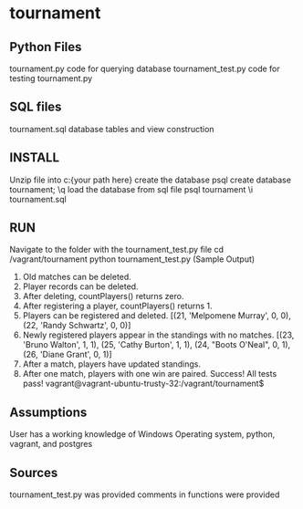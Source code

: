 # tournament
Python Files
------------
tournament.py code for querying database 
tournament_test.py  code for testing tournament.py

SQL files
------------	
tournament.sql	database tables and view construction

INSTALL
--------------
Unzip file into c:\{your path here}
create the database
  psql 
  create database tournament;
  \q
load the database from sql file
  psql tournament
  \i tournament.sql
  
RUN
-------------
Navigate to the folder with the  tournament_test.py file
  cd /vagrant/tournament
  python tournament_test.py
(Sample Output)
1. Old matches can be deleted.
2. Player records can be deleted.
3. After deleting, countPlayers() returns zero.
4. After registering a player, countPlayers() returns 1.
5. Players can be registered and deleted.
[(21, 'Melpomene Murray', 0, 0), (22, 'Randy Schwartz', 0, 0)]
6. Newly registered players appear in the standings with no matches.
[(23, 'Bruno Walton', 1, 1), (25, 'Cathy Burton', 1, 1), (24, "Boots O'Neal", 0, 1), (26, 'Diane Grant', 0, 1)]
7. After a match, players have updated standings.
8. After one match, players with one win are paired.
Success!  All tests pass!
vagrant@vagrant-ubuntu-trusty-32:/vagrant/tournament$

Assumptions
-------------
User has a working knowledge of Windows Operating system, python, vagrant, and postgres

Sources
------------
tournament_test.py was provided
comments in functions were provided

